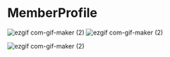 # MemberProfile
![ezgif com-gif-maker (2)](https://user-images.githubusercontent.com/85047035/210577486-e8a5ab46-28be-46ef-949e-363914b700eb.gif)
![ezgif com-gif-maker (2)](https://user-images.githubusercontent.com/85047035/210586038-b3ad099c-7c6e-4661-a8a3-bf945098da73.gif)


![ezgif com-gif-maker (2)](https://user-images.githubusercontent.com/85047035/210582190-8d619861-7eb9-4ea0-ae31-2157a34a8926.gif)
